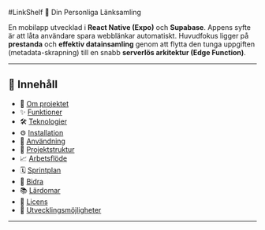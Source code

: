 #LinkShelf 🔗 Din Personliga Länksamling

En mobilapp utvecklad i **React Native (Expo)** och **Supabase**. Appens syfte är att låta användare spara webblänkar automatiskt. Huvudfokus ligger på **prestanda** och **effektiv datainsamling** genom att flytta den tunga uppgiften (metadata-skrapning) till en snabb **serverlös arkitektur (Edge Function)**.


---

## 📑 Innehåll
- 📖 [Om projektet](#-om-projektet)
- ✨ [Funktioner](#-funktioner)
- 🛠 [Teknologier](#-teknologier)
- ⚙️ [Installation](#-installation)
- 🚀 [Användning](#-användning)
- 📂 [Projektstruktur](#-projektstruktur)
- 📈 [Arbetsflöde](#-arbetsflöde)
- 🗓 [Sprintplan](#-sprintplan)
- 🤝 [Bidra](#-bidra)
- 📚 [Lärdomar](#-lärdomar)
- 📜 [Licens](#-licens)
- 🚀 [Utvecklingsmöjligheter](#-utvecklingsmöjligheter)

---
